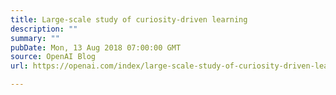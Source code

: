 ```yaml
---
title: Large-scale study of curiosity-driven learning
description: ""
summary: ""
pubDate: Mon, 13 Aug 2018 07:00:00 GMT
source: OpenAI Blog
url: https://openai.com/index/large-scale-study-of-curiosity-driven-learning

---
```


